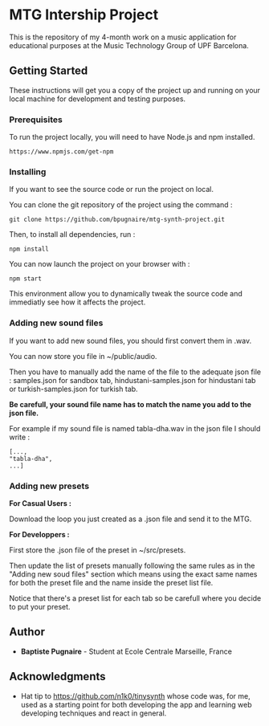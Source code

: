# MTG Intership Project

This is the repository of my 4-month work on a music application for educational purposes at the Music Technology Group of UPF Barcelona.

## Getting Started

These instructions will get you a copy of the project up and running on your local machine for development and testing purposes.

### Prerequisites

To run the project locally, you will need to have Node.js and npm installed.
```
https://www.npmjs.com/get-npm
```

### Installing

If you want to see the source code or run the project on local.

You can clone the git repository of the project using the command :

```
git clone https://github.com/bpugnaire/mtg-synth-project.git
```

Then, to install all dependencies, run : 
```
npm install
```

You can now launch the project on your browser with :
```
npm start
```
This environment allow you to dynamically tweak the source code and immediatly see how it affects the project.

### Adding new sound files

If you want to add new sound files, you should first convert them in .wav.

You can now store you file in ~/public/audio.

Then you have to manually add the name of the file to the adequate json file : samples.json for sandbox tab, hindustani-samples.json for hindustani tab or turkish-samples.json for turkish tab.

**Be carefull, your sound file name has to match the name you add to the json file.**


For example if my sound file is named tabla-dha.wav in the json file I should write :

```
[...,
"tabla-dha",
...]
```

### Adding new presets

**For Casual Users :**

Download the loop you just created as a .json file and send it to the MTG.

**For Developpers :**

First store the .json file of the preset in ~/src/presets.

Then update the list of presets manually following the same rules as in the "Adding new soud files" section which means using the exact same names for both the preset file and the name inside the preset list file.

Notice that there's a preset list for each tab so be carefull where you decide to put your preset.


## Author

* **Baptiste Pugnaire** -  Student at Ecole Centrale Marseille, France

## Acknowledgments

* Hat tip to https://github.com/n1k0/tinysynth whose code was, for me, used as a starting point for both developing the app and learning web developing techniques and react in general.

